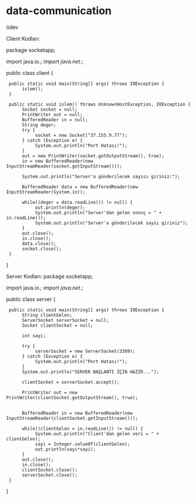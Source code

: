 # data-communication
ödev

Client Kodları:

package socketapp;
 
import java.io.*;
import java.net.*;
 
public class client {
 
     public static void main(String[] args) throws IOException {
          islem();
     }
 
     public static void islem() throws UnknownHostException, IOException {
          Socket socket = null;
          PrintWriter out = null;
          BufferedReader in = null;
          String deger;
          try {           
               socket = new Socket("37.155.9.77");
          } catch (Exception e) {
               System.out.println("Port Hatası!");
          }
          out = new PrintWriter(socket.getOutputStream(), true);
          in = new BufferedReader(new InputStreamReader(socket.getInputStream()));
 
          System.out.println("Server'a gönderilecek sayısı giriniz:");

          BufferedReader data = new BufferedReader(new InputStreamReader(System.in));
 
          while((deger = data.readLine()) != null) {
               out.println(deger);
               System.out.println("Server'dan gelen sonuç = " + in.readLine());
               System.out.println("Server'a gönderilecek saysı giriniz");
          }
          out.close();
          in.close();
          data.close();
          socket.close();
     }
}

Server Kodları:
package socketapp;
 
import java.io.*;
import java.net.*;
 
public class server {
 
     public static void main(String[] args) throws IOException {
          String clientGelen;
          ServerSocket serverSocket = null;
          Socket clientSocket = null;
 
          int sayi;
 
          try {
               serverSocket = new ServerSocket(3389);
          } catch (Exception e) {
               System.out.println("Port Hatası!");
          }
          System.out.println("SERVER BAŞLANTI İÇİN HAZIR...");
          
          clientSocket = serverSocket.accept();
          
          PrintWriter out = new PrintWriter(clientSocket.getOutputStream(), true);
 

          BufferedReader in = new BufferedReader(new InputStreamReader(clientSocket.getInputStream()));
 
          while((clientGelen = in.readLine()) != null) {
               System.out.println("Client'dan gelen veri = " + clientGelen);
               sayi = Integer.valueOf(clientGelen);
               out.println(sayi*sayi);
          }
          out.close();
          in.close();
          clientSocket.close();
          serverSocket.close();
     }
}
